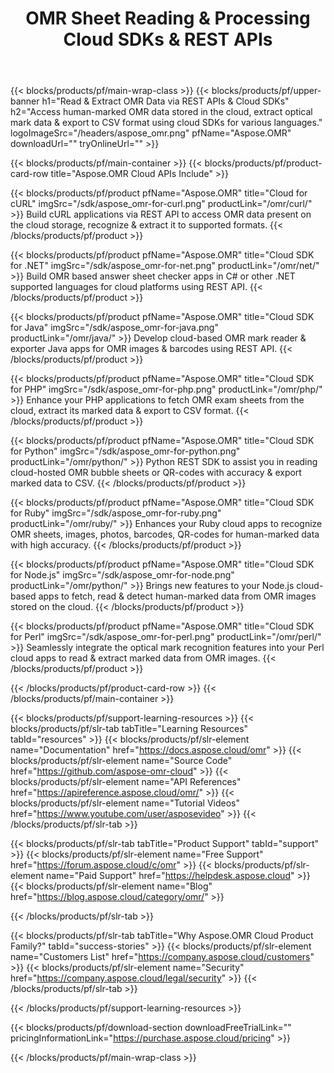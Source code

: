 ﻿---
title: OMR Sheet Reading & Processing Cloud SDKs & REST APIs 
weight: 10
description: Access human-marked OMR data stored in the cloud, extract optical mark data & export to CSV format using cloud SDKs for various languages
url: /family
---

{{< blocks/products/pf/main-wrap-class >}}
{{< blocks/products/pf/upper-banner h1="Read & Extract OMR Data via REST APIs & Cloud SDKs" h2="Access human-marked OMR data stored in the cloud, extract optical mark data & export to CSV format using cloud SDKs for various languages." logoImageSrc="/headers/aspose_omr.png" pfName="Aspose.OMR" downloadUrl="" tryOnlineUrl="" >}}

{{< blocks/products/pf/main-container >}}
{{< blocks/products/pf/product-card-row title="Aspose.OMR Cloud APIs Include" >}}

{{< blocks/products/pf/product pfName="Aspose.OMR" title="Cloud for cURL" imgSrc="/sdk/aspose_omr-for-curl.png" productLink="/omr/curl/" >}}
Build cURL applications via REST API to access OMR data present on the cloud storage, recognize & extract it to supported formats.
{{< /blocks/products/pf/product >}}

{{< blocks/products/pf/product pfName="Aspose.OMR" title="Cloud SDK for .NET" imgSrc="/sdk/aspose_omr-for-net.png" productLink="/omr/net/" >}}
Build OMR based answer sheet checker apps in C# or other .NET supported languages for cloud platforms using REST API.
{{< /blocks/products/pf/product >}}

{{< blocks/products/pf/product pfName="Aspose.OMR" title="Cloud SDK for Java" imgSrc="/sdk/aspose_omr-for-java.png" productLink="/omr/java/" >}}
Develop cloud-based OMR mark reader & exporter Java apps for OMR images & barcodes using REST API.
{{< /blocks/products/pf/product >}}

{{< blocks/products/pf/product pfName="Aspose.OMR" title="Cloud SDK for PHP" imgSrc="/sdk/aspose_omr-for-php.png" productLink="/omr/php/" >}}
Enhance your PHP applications to fetch OMR exam sheets from the cloud, extract its marked data & export to CSV format.
{{< /blocks/products/pf/product >}}

{{< blocks/products/pf/product pfName="Aspose.OMR" title="Cloud SDK for Python" imgSrc="/sdk/aspose_omr-for-python.png" productLink="/omr/python/" >}}
Python REST SDK to assist you in reading cloud-hosted OMR bubble sheets or QR-codes with accuracy & export marked data to CSV.
{{< /blocks/products/pf/product >}}

{{< blocks/products/pf/product pfName="Aspose.OMR" title="Cloud SDK for Ruby" imgSrc="/sdk/aspose_omr-for-ruby.png" productLink="/omr/ruby/" >}}
Enhances your Ruby cloud apps to recognize OMR sheets, images, photos, barcodes, QR-codes for human-marked data with high accuracy.
{{< /blocks/products/pf/product >}}

{{< blocks/products/pf/product pfName="Aspose.OMR" title="Cloud SDK for Node.js" imgSrc="/sdk/aspose_omr-for-node.png" productLink="/omr/python/" >}}
Brings new features to your Node.js cloud-based apps to fetch, read & detect human-marked data from OMR images stored on the cloud.
{{< /blocks/products/pf/product >}}

{{< blocks/products/pf/product pfName="Aspose.OMR" title="Cloud SDK for Perl" imgSrc="/sdk/aspose_omr-for-perl.png" productLink="/omr/perl/" >}}
Seamlessly integrate the optical mark recognition features into your Perl cloud apps to read & extract marked data from OMR images.
{{< /blocks/products/pf/product >}}

{{< /blocks/products/pf/product-card-row >}}
{{< /blocks/products/pf/main-container >}}

{{< blocks/products/pf/support-learning-resources >}}
{{< blocks/products/pf/slr-tab tabTitle="Learning Resources" tabId="resources" >}}
{{< blocks/products/pf/slr-element name="Documentation" href="https://docs.aspose.cloud/omr" >}}
{{< blocks/products/pf/slr-element name="Source Code" href="https://github.com/aspose-omr-cloud" >}}
{{< blocks/products/pf/slr-element name="API References" href="https://apireference.aspose.cloud/omr/" >}}
{{< blocks/products/pf/slr-element name="Tutorial Videos" href="https://www.youtube.com/user/asposevideo" >}}
{{< /blocks/products/pf/slr-tab >}}

{{< blocks/products/pf/slr-tab tabTitle="Product Support" tabId="support" >}}
{{< blocks/products/pf/slr-element name="Free Support" href="https://forum.aspose.cloud/c/omr" >}}
{{< blocks/products/pf/slr-element name="Paid Support" href="https://helpdesk.aspose.cloud" >}}
{{< blocks/products/pf/slr-element name="Blog" href="https://blog.aspose.cloud/category/omr/" >}}

{{< /blocks/products/pf/slr-tab >}}

{{< blocks/products/pf/slr-tab tabTitle="Why Aspose.OMR Cloud Product Family?" tabId="success-stories" >}}
{{< blocks/products/pf/slr-element name="Customers List" href="https://company.aspose.cloud/customers" >}}
{{< blocks/products/pf/slr-element name="Security" href="https://company.aspose.cloud/legal/security" >}}
{{< /blocks/products/pf/slr-tab >}}

{{< /blocks/products/pf/support-learning-resources >}}

{{< blocks/products/pf/download-section downloadFreeTrialLink="" pricingInformationLink="https://purchase.aspose.cloud/pricing" >}}

{{< /blocks/products/pf/main-wrap-class >}}
